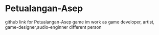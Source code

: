 # Petualangan-Asep
github link for Petualangan-Asep game im work as game developer,
artist, game-designer,audio-enginner different person
